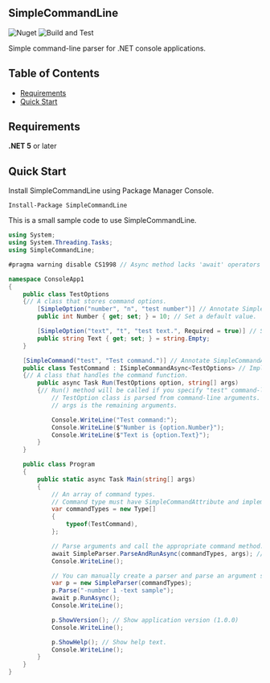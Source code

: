 ## SimpleCommandLine

![Nuget](https://img.shields.io/nuget/v/SimpleCommandLine) ![Build and Test](https://github.com/archi-Doc/SimpleCommandLine/workflows/Build%20and%20Test/badge.svg)

Simple command-line parser for .NET console applications.



## Table of Contents

- [Requirements](#requirements)
- [Quick Start](#quick-start)



## Requirements

**.NET 5** or later



## Quick Start

Install SimpleCommandLine using Package Manager Console.

```
Install-Package SimpleCommandLine
```

This is a small sample code to use SimpleCommandLine.

```csharp
using System;
using System.Threading.Tasks;
using SimpleCommandLine;

#pragma warning disable CS1998 // Async method lacks 'await' operators and will run synchronously

namespace ConsoleApp1
{
    public class TestOptions
    {// A class that stores command options.
        [SimpleOption("number", "n", "test number")] // Annotate SimpleOptionAttribute and specify a long/short option name and description.
        public int Number { get; set; } = 10; // Set a default value.

        [SimpleOption("text", "t", "test text.", Required = true)] // Set Required property to true if you want to make the option required.
        public string Text { get; set; } = string.Empty;
    }

    [SimpleCommand("test", "Test command.")] // Annotate SimpleCommandAttribute and specify a command name and description.
    public class TestCommand : ISimpleCommandAsync<TestOptions> // Implementation of either ISimpleCommandAsync<T> or ISimpleCommand<T> is required.
    {// A class that handles the command function.
        public async Task Run(TestOptions option, string[] args)
        {// Run() method will be called if you specify "test" command-line argument.
            // TestOption class is parsed from command-line arguments.
            // args is the remaining arguments.

            Console.WriteLine("Test command:");
            Console.WriteLine($"Number is {option.Number}");
            Console.WriteLine($"Text is {option.Text}");
        }
    }

    public class Program
    {
        public static async Task Main(string[] args)
        {
            // An array of command types.
            // Command type must have SimpleCommandAttribute and implement ISimpleCommandAsync<T> or ISimpleCommand<T>.
            var commandTypes = new Type[]
            {
                typeof(TestCommand),
            };

            // Parse arguments and call the appropriate command method.
            await SimpleParser.ParseAndRunAsync(commandTypes, args); // If you do not specify a text option with a valid value, an error will occur.
            Console.WriteLine();

            // You can manually create a parser and parse an argument string.
            var p = new SimpleParser(commandTypes);
            p.Parse("-number 1 -text sample");
            await p.RunAsync();
            Console.WriteLine();

            p.ShowVersion(); // Show application version (1.0.0)
            Console.WriteLine();

            p.ShowHelp(); // Show help text.
            Console.WriteLine();
        }
    }
}
```

